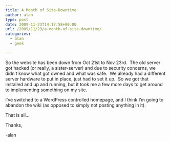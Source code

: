 ```yaml
---
title: A Month of Site-Downtime
author: alan
type: post
date: 2009-11-23T14:17:58+00:00
url: /2009/11/23/a-month-of-site-downtime/
categories:
  - alan
  - geek

---
```

So the website has been down from Oct 21st to Nov 23rd.  The old server got hacked (or really, a sister-server) and due to security concerns, we didn&#8217;t know what got owned and what was safe.  We already had a different server hardware to put in place, just had to set it up.  So we got that installed and up and running, but it took me a few more days to get around to implementing something on my site.

I&#8217;ve switched to a WordPress controlled homepage, and I think I&#8217;m going to abandon the wiki (as opposed to simply not posting anything in it).

That is all&#8230;

Thanks,

-alan

